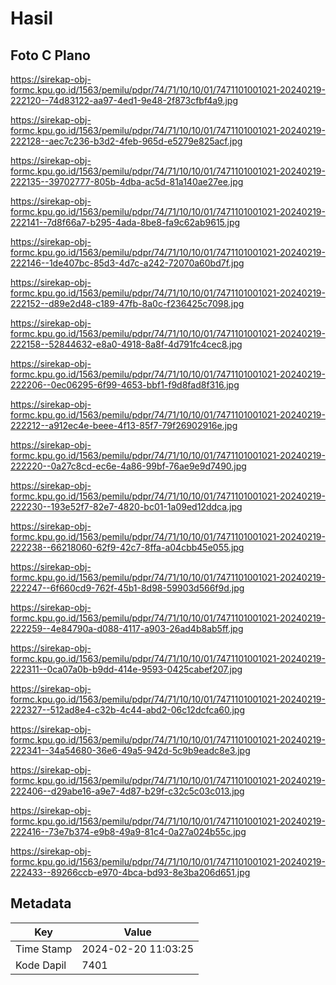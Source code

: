 # Hasil

## Foto C Plano

https://sirekap-obj-formc.kpu.go.id/1563/pemilu/pdpr/74/71/10/10/01/7471101001021-20240219-222120--74d83122-aa97-4ed1-9e48-2f873cfbf4a9.jpg

https://sirekap-obj-formc.kpu.go.id/1563/pemilu/pdpr/74/71/10/10/01/7471101001021-20240219-222128--aec7c236-b3d2-4feb-965d-e5279e825acf.jpg

https://sirekap-obj-formc.kpu.go.id/1563/pemilu/pdpr/74/71/10/10/01/7471101001021-20240219-222135--39702777-805b-4dba-ac5d-81a140ae27ee.jpg

https://sirekap-obj-formc.kpu.go.id/1563/pemilu/pdpr/74/71/10/10/01/7471101001021-20240219-222141--7d8f66a7-b295-4ada-8be8-fa9c62ab9615.jpg

https://sirekap-obj-formc.kpu.go.id/1563/pemilu/pdpr/74/71/10/10/01/7471101001021-20240219-222146--1de407bc-85d3-4d7c-a242-72070a60bd7f.jpg

https://sirekap-obj-formc.kpu.go.id/1563/pemilu/pdpr/74/71/10/10/01/7471101001021-20240219-222152--d89e2d48-c189-47fb-8a0c-f236425c7098.jpg

https://sirekap-obj-formc.kpu.go.id/1563/pemilu/pdpr/74/71/10/10/01/7471101001021-20240219-222158--52844632-e8a0-4918-8a8f-4d791fc4cec8.jpg

https://sirekap-obj-formc.kpu.go.id/1563/pemilu/pdpr/74/71/10/10/01/7471101001021-20240219-222206--0ec06295-6f99-4653-bbf1-f9d8fad8f316.jpg

https://sirekap-obj-formc.kpu.go.id/1563/pemilu/pdpr/74/71/10/10/01/7471101001021-20240219-222212--a912ec4e-beee-4f13-85f7-79f26902916e.jpg

https://sirekap-obj-formc.kpu.go.id/1563/pemilu/pdpr/74/71/10/10/01/7471101001021-20240219-222220--0a27c8cd-ec6e-4a86-99bf-76ae9e9d7490.jpg

https://sirekap-obj-formc.kpu.go.id/1563/pemilu/pdpr/74/71/10/10/01/7471101001021-20240219-222230--193e52f7-82e7-4820-bc01-1a09ed12ddca.jpg

https://sirekap-obj-formc.kpu.go.id/1563/pemilu/pdpr/74/71/10/10/01/7471101001021-20240219-222238--66218060-62f9-42c7-8ffa-a04cbb45e055.jpg

https://sirekap-obj-formc.kpu.go.id/1563/pemilu/pdpr/74/71/10/10/01/7471101001021-20240219-222247--6f660cd9-762f-45b1-8d98-59903d566f9d.jpg

https://sirekap-obj-formc.kpu.go.id/1563/pemilu/pdpr/74/71/10/10/01/7471101001021-20240219-222259--4e84790a-d088-4117-a903-26ad4b8ab5ff.jpg

https://sirekap-obj-formc.kpu.go.id/1563/pemilu/pdpr/74/71/10/10/01/7471101001021-20240219-222311--0ca07a0b-b9dd-414e-9593-0425cabef207.jpg

https://sirekap-obj-formc.kpu.go.id/1563/pemilu/pdpr/74/71/10/10/01/7471101001021-20240219-222327--512ad8e4-c32b-4c44-abd2-06c12dcfca60.jpg

https://sirekap-obj-formc.kpu.go.id/1563/pemilu/pdpr/74/71/10/10/01/7471101001021-20240219-222341--34a54680-36e6-49a5-942d-5c9b9eadc8e3.jpg

https://sirekap-obj-formc.kpu.go.id/1563/pemilu/pdpr/74/71/10/10/01/7471101001021-20240219-222406--d29abe16-a9e7-4d87-b29f-c32c5c03c013.jpg

https://sirekap-obj-formc.kpu.go.id/1563/pemilu/pdpr/74/71/10/10/01/7471101001021-20240219-222416--73e7b374-e9b8-49a9-81c4-0a27a024b55c.jpg

https://sirekap-obj-formc.kpu.go.id/1563/pemilu/pdpr/74/71/10/10/01/7471101001021-20240219-222433--89266ccb-e970-4bca-bd93-8e3ba206d651.jpg


## Metadata

| Key        | Value               |
| ---------- | ------------------- |
| Time Stamp | 2024-02-20 11:03:25 |
| Kode Dapil | 7401                |



